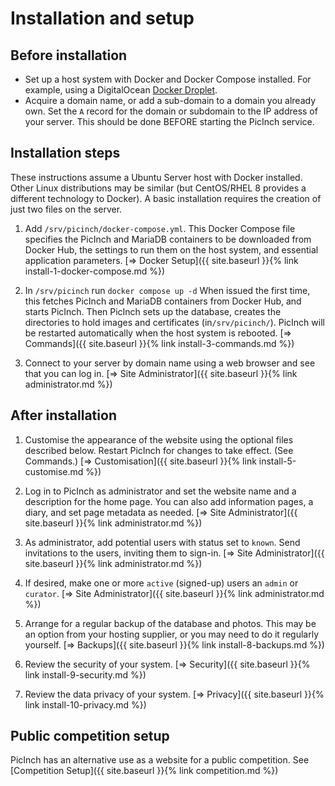 # Installation and setup
## Before installation
- Set up a host system with Docker and Docker Compose installed. For example, using a DigitalOcean [Docker Droplet][1].
- Acquire a domain name, or add a sub-domain to a domain you already own. Set the `A` record for the domain or subdomain to the IP address of your server. This should be done BEFORE starting the PicInch service.

## Installation steps
These instructions assume a Ubuntu Server host with Docker installed. Other Linux distributions may be similar (but CentOS/RHEL 8 provides a different technology to Docker). A basic installation requires the creation of just two files on the server.

1. Add `/srv/picinch/docker-compose.yml`. This Docker Compose file specifies the PicInch and MariaDB containers to be downloaded from Docker Hub, the settings to run them on the host system, and essential application parameters.
[&#8658; Docker Setup]({{ site.baseurl }}{% link install-1-docker-compose.md %})

1. In `/srv/picinch` run `docker compose up -d` When issued the first time, this fetches PicInch and MariaDB containers from Docker Hub, and starts PicInch. Then PicInch sets up the database, creates the directories to hold images and certificates (in`/srv/picinch/`). PicInch will be restarted automatically when the host system is rebooted.
[&#8658; Commands]({{ site.baseurl }}{% link install-3-commands.md %})

1. Connect to your server by domain name using a web browser and see that you can log in.
[&#8658; Site Administrator]({{ site.baseurl }}{% link administrator.md %})

## After installation

1. Customise the appearance of the website using the optional files described below. Restart PicInch for changes to take effect. (See Commands.)
[&#8658; Customisation]({{ site.baseurl }}{% link install-5-customise.md %})

1. Log in to PicInch as administrator and set the website name and a description for the home page. You can also add information pages, a diary, and set page metadata as needed. [&#8658; Site Administrator]({{ site.baseurl }}{% link administrator.md %})

1. As administrator, add potential users with status set to `known`. Send invitations to the users, inviting them to sign-in.
[&#8658; Site Administrator]({{ site.baseurl }}{% link administrator.md %})

1. If desired, make one or more `active` (signed-up) users an `admin` or `curator`.
[&#8658; Site Administrator]({{ site.baseurl }}{% link administrator.md %})

1. Arrange for a regular backup of the database and photos. This may be an option from your hosting supplier, or you may need to do it regularly yourself.
[&#8658; Backups]({{ site.baseurl }}{% link install-8-backups.md %})

1. Review the security of your system.
[&#8658; Security]({{ site.baseurl }}{% link install-9-security.md %})

1. Review the data privacy of your system.
[&#8658; Privacy]({{ site.baseurl }}{% link install-10-privacy.md %})

## Public competition setup
PicInch has an alternative use as a website for a public competition.
See [Competition Setup]({{ site.baseurl }}{% link competition.md %})

[1]:	https://marketplace.digitalocean.com/apps/docker

